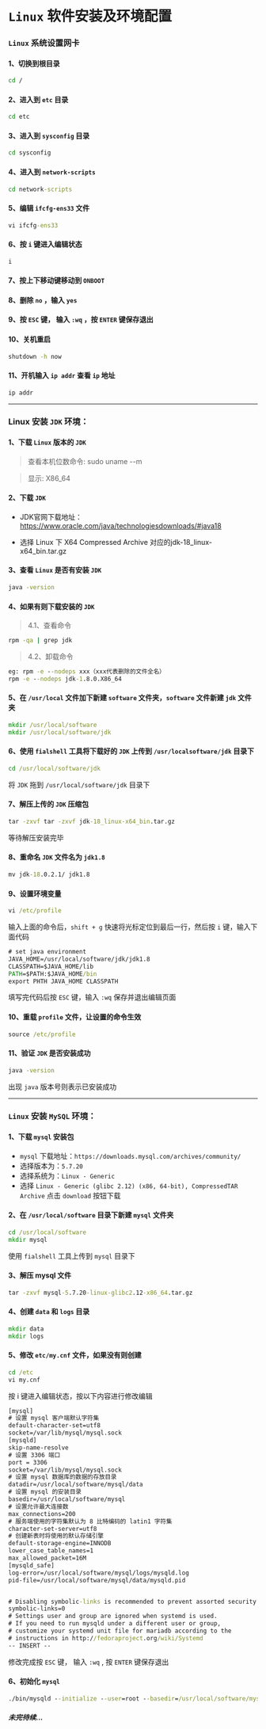 # `Linux` 软件安装及环境配置

### `Linux` 系统设置网卡

####	1、切换到根目录
```cmd
cd /
```
####	2、进入到 `etc` 目录
```cmd
cd etc
```

####	3、进入到 `sysconfig` 目录
```cmd
cd sysconfig
```	
####	4、进入到 `network-scripts`
```cmd
cd network-scripts
```
	
####	5、编辑 `ifcfg-ens33` 文件
```cmd
vi ifcfg-ens33
```
	
####	6、按  `i`  键进入编辑状态
```cmd
i
```
	
####	7、按上下移动键移动到 `ONBOOT`
	
####	8、删除 `no` ，输入 `yes`
	
####	9、按 `ESC` 键， 输入 `:wq` ，按 `ENTER` 键保存退出

####	10、关机重启
```cmd
shutdown -h now
```

####	11、开机输入 `ip addr` 查看 `ip` 地址
```cmd
ip addr
```

---

### Linux 安装 `JDK` 环境：

####	1、下载 `Linux` 版本的 `JDK`
> 查看本机位数命令: sudo uname --m

> 显示: X86_64

#### 2、下载 `JDK`

- JDK官网下载地址：https://www.oracle.com/java/technologiesdownloads/#java18

- 选择 Linux 下 X64 Compressed Archive 对应的jdk-18_linux-x64_bin.tar.gz

#### 3、查看 `Linux` 是否有安装 `JDK`
```cmd
java -version
```

#### 4、如果有则下载安装的 `JDK`
> 4.1、查看命令
```cmd
rpm -qa | grep jdk
```
> 4.2、卸载命令
```cmd
eg: rpm -e --nodeps xxx（xxx代表删除的文件全名）
rpm -e --nodeps jdk-1.8.0.X86_64
```
	
#### 5、在 `/usr/local` 文件加下新建 `software` 文件夹，`software` 文件新建 `jdk` 文件夹
```cmd
mkdir /usr/local/software
mkdir /usr/local/software/jdk
```

#### 6、使用 `fialshell` 工具将下载好的 `JDK` 上传到 `/usr/localsoftware/jdk` 目录下
```cmd
cd /usr/local/software/jdk
```
将 `JDK` 拖到 `/usr/local/software/jdk` 目录下

#### 7、解压上传的 `JDK` 压缩包
```cmd
tar -zxvf tar -zxvf jdk-18_linux-x64_bin.tar.gz
```
等待解压安装完毕

#### 8、重命名 `JDK` 文件名为 `jdk1.8`
```cmd
mv jdk-18.0.2.1/ jdk1.8
```

#### 9、设置环境变量
```cmd
vi /etc/profile
```
输入上面的命令后，`shift + g` 快速将光标定位到最后一行，然后按 `i` 键，输入下面代码
```cmd
# set java environment
JAVA_HOME=/usr/local/software/jdk/jdk1.8
CLASSPATH=$JAVA_HOME/lib
PATH=$PATH:$JAVA_HOME/bin
export PHTH JAVA_HOME CLASSPATH
```
填写完代码后按 `ESC` 键，输入 `:wq` 保存并退出编辑页面

#### 10、重载 `profile` 文件，让设置的命令生效
```cmd
source /etc/profile
```

#### 11、验证 `JDK` 是否安装成功
```cmd
java -version
```
出现 `java` 版本号则表示已安装成功

---
	
### `Linux` 安装 `MySQL` 环境：

#### 1、下载 `mysql` 安装包

- `mysql` 下载地址：`https://downloads.mysql.com/archives/community/`
- 选择版本为：`5.7.20`
- 选择系统为：`Linux - Generic`
- 选择 `Linux - Generic (glibc 2.12) (x86, 64-bit), CompressedTAR Archive` 点击 `download` 按钮下载
	
#### 2、在 `/usr/local/software` 目录下新建 `mysql` 文件夹
```cmd
cd /usr/local/software
mkdir mysql
```
使用 `fialshell` 工具上传到 `mysql` 目录下 
	
#### 3、解压 mysql 文件
```cmd
tar -zxvf mysql-5.7.20-linux-glibc2.12-x86_64.tar.gz
```

#### 4、创建 `data` 和 `logs` 目录
```cmd
mkdir data
mkdir logs
```

#### 5、修改 `etc/my.cnf` 文件，如果没有则创建
```cmd
cd /etc
vi my.cnf
```

按 i 键进入编辑状态，按以下内容进行修改编辑	
```cmd
[mysql]
# 设置 mysql 客户端默认字符集
default-character-set=utf8
socket=/var/lib/mysql/mysql.sock
[mysqld]
skip-name-resolve
# 设置 3306 端口
port = 3306
socket=/var/lib/mysql/mysql.sock
# 设置 mysql 数据库的数据的存放目录
datadir=/usr/local/software/mysql/data
# 设置 mysql 的安装目录
basedir=/usr/local/software/mysql
# 设置允许最大连接数
max_connections=200
# 服务端使用的字符集默认为 8 比特编码的 latin1 字符集
character-set-server=utf8
# 创建新表时将使用的默认存储引擎
default-storage-engine=INNODB
lower_case_table_names=1
max_allowed_packet=16M
[mysqld_safe]
log-error=/usr/local/software/mysql/logs/mysqld.log
pid-file=/usr/local/software/mysql/data/mysqld.pid


# Disabling symbolic-links is recommended to prevent assorted security risks
symbolic-links=0
# Settings user and group are ignored when systemd is used.
# If you need to run mysqld under a different user or group,
# customize your systemd unit file for mariadb according to the
# instructions in http://fedoraproject.org/wiki/Systemd
-- INSERT --
```	

修改完成按 `ESC` 键， 输入 `:wq` , 按 `ENTER` 键保存退出
	
####	6、初始化  `mysql`
```cmd
./bin/mysqld --initialize --user=root --basedir=/usr/local/software/mysql/ --datadir=/usr/local/software/mysql/data/ 
```

##### 未完待续...



